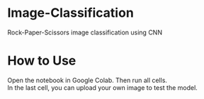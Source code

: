 # Image-Classification
Rock-Paper-Scissors image classification using CNN
# How to Use
Open the notebook in Google Colab. Then run all cells.
<br> In the last cell, you can upload your own image to test the model.
